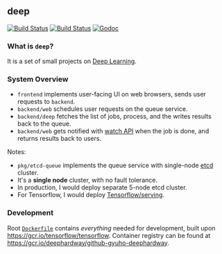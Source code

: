 ## deep

[![Build Status](https://img.shields.io/travis/gyuho/deephardway.svg?style=flat-square)](https://travis-ci.org/gyuho/deephardway)
[![Build Status](https://semaphoreci.com/api/v1/gyuho/deephardway/branches/master/shields_badge.svg)](https://semaphoreci.com/gyuho/deephardway)
[![Godoc](http://img.shields.io/badge/go-documentation-blue.svg?style=flat-square)](https://godoc.org/github.com/gyuho/deephardwayhardway)

### What is `deep`?

It is a set of small projects on [Deep Learning](https://en.wikipedia.org/wiki/Deep_learning).

### System Overview

- `frontend` implements user-facing UI on web browsers, sends user requests to `backend`.
- `backend/web` schedules user requests on the queue service.
- `backend/deep` fetches the list of jobs, process, and the writes results back to the queue.
- `backend/web` gets notified with [watch API](https://godoc.org/github.com/coreos/etcd/clientv3#Watcher) when the job is done, and returns results back to users.

Notes:

- `pkg/etcd-queue` implements the queue service with single-node [etcd](https://github.com/coreos/etcd) cluster.
- It's a **single node** cluster, with no fault tolerance.
- In production, I would deploy separate 5-node etcd cluster.
- For Tensorflow, I would deploy [Tensorflow/serving](https://tensorflow.github.io/serving/).


### Development

Root [`Dockerfile`](./Dockerfile) contains *everything* needed for
development, built upon https://gcr.io/tensorflow/tensorflow. Container
registry can be found at https://gcr.io/deephardway/github-gyuho-deephardway.
